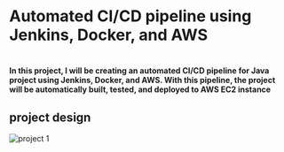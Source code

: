 # Automated CI/CD pipeline using Jenkins, Docker, and AWS
#
#### In this project, I will be creating an automated CI/CD pipeline for Java project using Jenkins, Docker, and AWS. With this pipeline, the project will be automatically built, tested, and deployed to AWS EC2 instance

## project design

 
![project 1](https://github.com/AbdelrhmanAli123/cicd-jenkins-javaApp-docker/assets/133269614/69643d4a-1206-4f65-8999-ae03ee4375b4)
